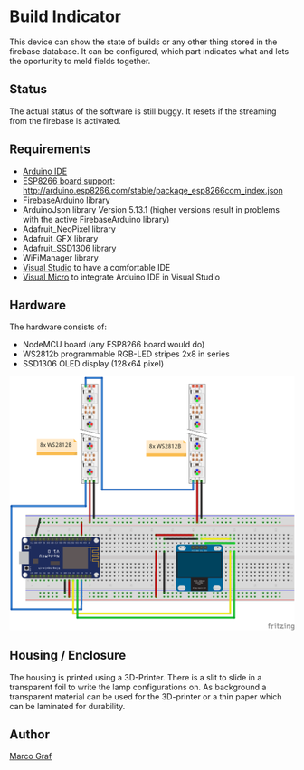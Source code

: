 # Build Indicator
This device can show the state of builds or any other thing stored in the firebase database. It can
be configured, which part indicates what and lets the oportunity to meld fields together.

## Status
The actual status of the software is still buggy. It resets if the streaming from the firebase is activated.

## Requirements
* [Arduino IDE](https://www.arduino.cc/en/main/software)
* [ESP8266 board support](https://github.com/arduino/Arduino/wiki/Unofficial-list-of-3rd-party-boards-support-urls): http://arduino.esp8266.com/stable/package_esp8266com_index.json
* [FirebaseArduino library](https://github.com/FirebaseExtended/firebase-arduino)
* ArduinoJson library Version 5.13.1 (higher versions result in problems with the active FirebaseArduino library)
* Adafruit_NeoPixel library
* Adafruit_GFX library
* Adafruit_SSD1306 library
* WiFiManager library
* [Visual Studio](https://visualstudio.microsoft.com/) to have a comfortable IDE
* [Visual Micro](https://www.visualmicro.com/) to integrate Arduino IDE in Visual Studio

## Hardware
The hardware consists of:
* NodeMCU board (any ESP8266 board would do)
* WS2812b programmable RGB-LED stripes 2x8 in series
* SSD1306 OLED display (128x64 pixel)

![Schematic](electronics/BuildIndicator_breadboard_schematic_Steckplatine.png)

## Housing / Enclosure
The housing is printed using a 3D-Printer. There is a slit to slide in a transparent foil to write
the lamp configurations on. As background a transparent material can be used for the 3D-printer or
a thin paper which can be laminated for durability.


## Author
[Marco Graf](https://github.com/grafmar)
